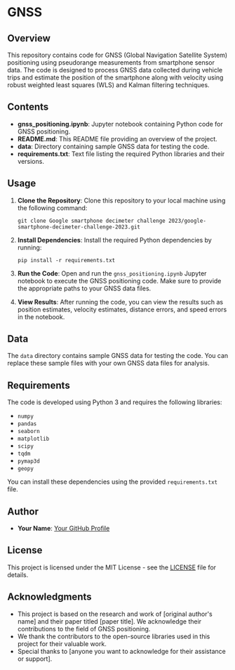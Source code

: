 # GNSS

## Overview
This repository contains code for GNSS (Global Navigation Satellite System) positioning using pseudorange measurements from smartphone sensor data. The code is designed to process GNSS data collected during vehicle trips and estimate the position of the smartphone along with velocity using robust weighted least squares (WLS) and Kalman filtering techniques.

## Contents
- **gnss_positioning.ipynb**: Jupyter notebook containing Python code for GNSS positioning.
- **README.md**: This README file providing an overview of the project.
- **data**: Directory containing sample GNSS data for testing the code.
- **requirements.txt**: Text file listing the required Python libraries and their versions.

## Usage
1. **Clone the Repository**: Clone this repository to your local machine using the following command:
   ```
   git clone Google smartphone decimeter challenge 2023/google-smartphone-decimeter-challenge-2023.git
   ```

2. **Install Dependencies**: Install the required Python dependencies by running:
   ```
   pip install -r requirements.txt
   ```

3. **Run the Code**: Open and run the `gnss_positioning.ipynb` Jupyter notebook to execute the GNSS positioning code. Make sure to provide the appropriate paths to your GNSS data files.

4. **View Results**: After running the code, you can view the results such as position estimates, velocity estimates, distance errors, and speed errors in the notebook.

## Data
The `data` directory contains sample GNSS data for testing the code. You can replace these sample files with your own GNSS data files for analysis.

## Requirements
The code is developed using Python 3 and requires the following libraries:
- `numpy`
- `pandas`
- `seaborn`
- `matplotlib`
- `scipy`
- `tqdm`
- `pymap3d`
- `geopy`

You can install these dependencies using the provided `requirements.txt` file.

## Author
- **Your Name**: [Your GitHub Profile](https://github.com/awrsha)

## License
This project is licensed under the MIT License - see the [LICENSE](LICENSE) file for details.

## Acknowledgments
- This project is based on the research and work of [original author's name] and their paper titled [paper title]. We acknowledge their contributions to the field of GNSS positioning.
- We thank the contributors to the open-source libraries used in this project for their valuable work.
- Special thanks to [anyone you want to acknowledge for their assistance or support].
